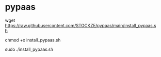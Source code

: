 # pypaas

wget https://raw.githubusercontent.com/STOCKZE/pypaas/main/install_pypaas.sh

chmod +x install_pypaas.sh

sudo ./install_pypaas.sh
